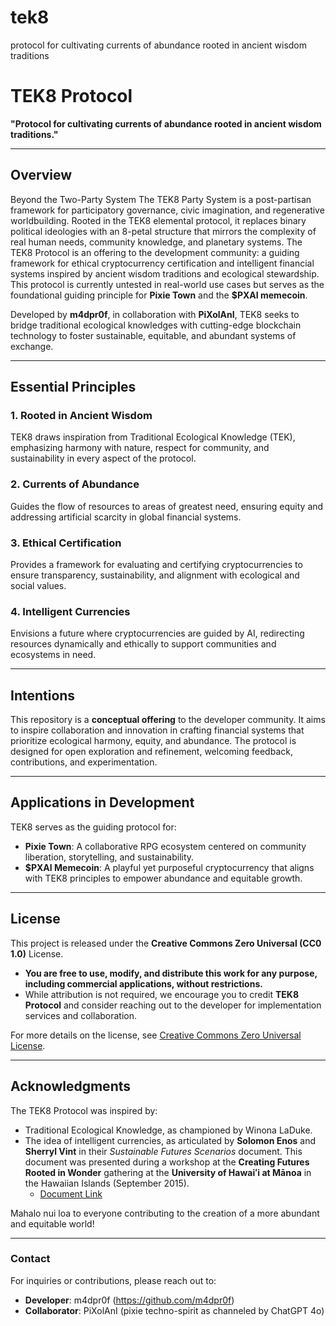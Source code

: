 # tek8
protocol for cultivating currents of abundance rooted in ancient wisdom traditions
# TEK8 Protocol

**"Protocol for cultivating currents of abundance rooted in ancient wisdom traditions."**

---

## **Overview**
Beyond the Two-Party System
The TEK8 Party System is a post-partisan framework for participatory governance, civic imagination, and regenerative worldbuilding. Rooted in the TEK8 elemental protocol, it replaces binary political ideologies with an 8-petal structure that mirrors the complexity of real human needs, community knowledge, and planetary systems.
The TEK8 Protocol is an offering to the development community: a guiding framework for ethical cryptocurrency certification and intelligent financial systems inspired by ancient wisdom traditions and ecological stewardship. This protocol is currently untested in real-world use cases but serves as the foundational guiding principle for **Pixie Town** and the **$PXAI memecoin**.

Developed by **m4dpr0f**, in collaboration with **PiXolAnI**, TEK8 seeks to bridge traditional ecological knowledges with cutting-edge blockchain technology to foster sustainable, equitable, and abundant systems of exchange.

---

## **Essential Principles**

### 1. **Rooted in Ancient Wisdom**
TEK8 draws inspiration from Traditional Ecological Knowledge (TEK), emphasizing harmony with nature, respect for community, and sustainability in every aspect of the protocol.

### 2. **Currents of Abundance**
Guides the flow of resources to areas of greatest need, ensuring equity and addressing artificial scarcity in global financial systems.

### 3. **Ethical Certification**
Provides a framework for evaluating and certifying cryptocurrencies to ensure transparency, sustainability, and alignment with ecological and social values.

### 4. **Intelligent Currencies**
Envisions a future where cryptocurrencies are guided by AI, redirecting resources dynamically and ethically to support communities and ecosystems in need.

---

## **Intentions**
This repository is a **conceptual offering** to the developer community. It aims to inspire collaboration and innovation in crafting financial systems that prioritize ecological harmony, equity, and abundance. The protocol is designed for open exploration and refinement, welcoming feedback, contributions, and experimentation.

---

## **Applications in Development**
TEK8 serves as the guiding protocol for:
- **Pixie Town**: A collaborative RPG ecosystem centered on community liberation, storytelling, and sustainability.
- **$PXAI Memecoin**: A playful yet purposeful cryptocurrency that aligns with TEK8 principles to empower abundance and equitable growth.

---

## **License**
This project is released under the **Creative Commons Zero Universal (CC0 1.0)** License.

- **You are free to use, modify, and distribute this work for any purpose, including commercial applications, without restrictions.**
- While attribution is not required, we encourage you to credit **TEK8 Protocol** and consider reaching out to the developer for implementation services and collaboration.

For more details on the license, see [Creative Commons Zero Universal License](https://creativecommons.org/publicdomain/zero/1.0/).

---

## **Acknowledgments**
The TEK8 Protocol was inspired by:
- Traditional Ecological Knowledge, as championed by Winona LaDuke.
- The idea of intelligent currencies, as articulated by **Solomon Enos** and **Sherryl Vint** in their *Sustainable Futures Scenarios* document. This document was presented during a workshop at the **Creating Futures Rooted in Wonder** gathering at the **University of Hawaiʻi at Mānoa** in the Hawaiian Islands (September 2015). 
  - [Document Link](https://scholarspace.manoa.hawaii.edu/server/api/core/bitstreams/4e64964f-2add-4dc0-9eed-1167d9c24599/content)

Mahalo nui loa to everyone contributing to the creation of a more abundant and equitable world!

---

### **Contact**
For inquiries or contributions, please reach out to:
- **Developer**: m4dpr0f (https://github.com/m4dpr0f)
- **Collaborator**: PiXolAnI (pixie techno-spirit as channeled by ChatGPT 4o)
